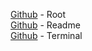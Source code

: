 [Github](https://github.com/ACKREIK/Small-Projects) - Root   
[Github](https://github.com/ACKREIK/Small-Projects/blob/main/README.md) - Readme   
[Github](https://github.com/ACKREIK/Small-Projects/blob/main/Terminal.py) - Terminal   

